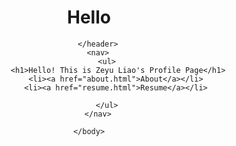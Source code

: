 <html>
    <head>
        <meta charset="utf-8">
        <link rel="stylesheet" href="main.css">
    </head>
    <body>
        <header>
            <h1>Hello</h1>
            
        </header>
        <nav>
            <ul>
                 <h1>Hello! This is Zeyu Liao's Profile Page</h1>
                <li><a href="about.html">About</a></li>
                <li><a href="resume.html">Resume</a></li>
               
            </ul>
        </nav>
        
    </body>
</html>
